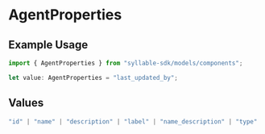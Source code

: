 # AgentProperties

## Example Usage

```typescript
import { AgentProperties } from "syllable-sdk/models/components";

let value: AgentProperties = "last_updated_by";
```

## Values

```typescript
"id" | "name" | "description" | "label" | "name_description" | "type" | "timezone" | "prompt_id" | "prompt_id_list" | "custom_message_id" | "languages" | "variables" | "prompt_tool_defaults" | "tool_headers" | "updated_at" | "last_updated_by"
```